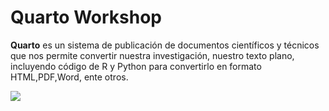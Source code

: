 # Quarto Workshop

**Quarto** es un sistema de publicación de documentos científicos y técnicos que nos permite convertir nuestra
investigación, nuestro texto plano, incluyendo código de R y Python para convertirlo en formato HTML,PDF,Word,
ente otros.

![](https://d33wubrfki0l68.cloudfront.net/1e13e2f2b4d1760d131ad2be5096e105573341e2/db099/blog/announcing-quarto-a-new-scientific-and-technical-publishing-system/thumbnail_huc2394eec6c3beee37cf037e067ab5abf_72127_2220x0_resize_q75_box.jpg)


